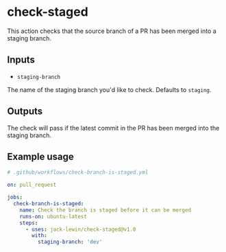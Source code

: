 # check-staged

This action checks that the source branch of a PR has been merged into a staging branch.


## Inputs

* `staging-branch`

The name of the staging branch you'd like to check. Defaults to `staging`.


## Outputs

The check will pass if the latest commit in the PR has been merged into the staging branch.


## Example usage

```yml
# .github/workflows/check-branch-is-staged.yml

on: pull_request

jobs:
  check-branch-is-staged:
    name: Check the branch is staged before it can be merged
    runs-on: ubuntu-latest
    steps:
      - uses: jack-lewin/check-staged@v1.0
        with:
          staging-branch: 'dev'
```

